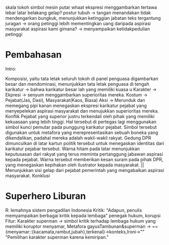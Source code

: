 skala tokoh simbol mesin putar whaat
ekspresi menggambarkan 
	tertawa lebar
latar belakang gelap?
postur tubuh ->
	tangan menandakan tidak mendengarkan
	bungkuk, menunjukkan ketinggian jabatan
teks
	tergantung juragan -> orang petinggi lebih mementingkan uang daripada aspirasi masyarakat
	aspirasi kami gimana? -> menyampaikan ketidakpedulian petinggi

# Pembahasan

Intro:

Komposisi, yaitu tata letak seluruh tokoh di panel
	penguasa digambarkan besar dan mendominasi, menunjukkan
	tata letak penguasa di tengah karikatur
	-> bahwa karikatur besar lah yang memiliki kuasa u
	Karakter ->
		Ekpresi -> senyum menggambarkan superioritas mereka.
		Kostum -> Pejabat(Jas, Dasi), Masyarakat(Kaos, Biasa)
		Aksi -> Merunduk dan memegang pipi kanan menegaskan ekspresi karikatur pejabat yang menyepelekan aspirasi masyarakat dan menujukkan superioritas mereka.
Konflik
	Pejabat yang superior justru terkendali oleh pihak yang memiliki kekuasaan yang lebih tinggi. Hal tersebut di pertegas lagi menggunakan simbol kunci pemutar pada punggung karikatur pejabat. Simbol tersebut digunakan untuk metafora yang merepresentasikan sebuah boneka yang dikendalikan, padahal mereka adalah wakil-wakil rakyat.
	Gedung DPR dimunculkan di latar kartun politik tersebut untuk menegaskan identitas dari karikatur pejabar tersebut.
	Warna hitam pada latar menunjukkan keputusasan dari rakyat yang terus meminta pertanggung jabawan aspirasi kepada pejabat. Warna tersebut memberikan kesan suram pada pihak DPR, yang menegaskan kepihakan oleh ilustrator kepada masyarakat. || Menunjukkan sisi gelap dari pejabat pemerintah yang mengabaikan aspirasi masyarakat.
Konklusi

# Superhero Liburan

R: lemahnya sistem pengadilan Indonesia
Kritik: "Adapun, penulis memyampaikan berbagai kritik kepada lembaga" penegak hukum, korupsi
Fitur: Karakter superman -> simbol kritik terhadap lembaga hukum yang memiliki koruptor menyamar, Metafora gayusTambunan&superman -> == {menyamar::{kacamata,rambut,jubah},terkenal}->konteks,Ironi->""
"Pemilihan karakter superman karena kemiripan."
